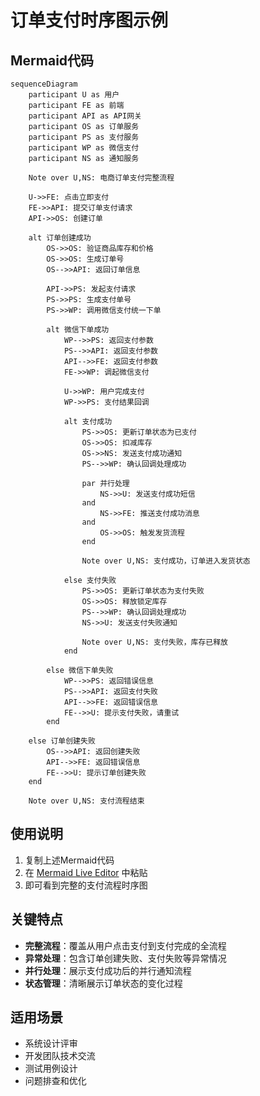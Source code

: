 # 订单支付时序图示例

## Mermaid代码

```mermaid
sequenceDiagram
    participant U as 用户
    participant FE as 前端
    participant API as API网关
    participant OS as 订单服务
    participant PS as 支付服务
    participant WP as 微信支付
    participant NS as 通知服务
    
    Note over U,NS: 电商订单支付完整流程
    
    U->>FE: 点击立即支付
    FE->>API: 提交订单支付请求
    API->>OS: 创建订单
    
    alt 订单创建成功
        OS->>OS: 验证商品库存和价格
        OS->>OS: 生成订单号
        OS-->>API: 返回订单信息
        
        API->>PS: 发起支付请求
        PS->>PS: 生成支付单号
        PS->>WP: 调用微信支付统一下单
        
        alt 微信下单成功
            WP-->>PS: 返回支付参数
            PS-->>API: 返回支付参数
            API-->>FE: 返回支付参数
            FE->>WP: 调起微信支付
            
            U->>WP: 用户完成支付
            WP->>PS: 支付结果回调
            
            alt 支付成功
                PS->>OS: 更新订单状态为已支付
                OS->>OS: 扣减库存
                OS->>NS: 发送支付成功通知
                PS-->>WP: 确认回调处理成功
                
                par 并行处理
                    NS->>U: 发送支付成功短信
                and
                    NS->>FE: 推送支付成功消息
                and
                    OS->>OS: 触发发货流程
                end
                
                Note over U,NS: 支付成功，订单进入发货状态
                
            else 支付失败
                PS->>OS: 更新订单状态为支付失败
                OS->>OS: 释放锁定库存
                PS-->>WP: 确认回调处理成功
                NS->>U: 发送支付失败通知
                
                Note over U,NS: 支付失败，库存已释放
            end
            
        else 微信下单失败
            WP-->>PS: 返回错误信息
            PS-->>API: 返回支付失败
            API-->>FE: 返回错误信息
            FE-->>U: 提示支付失败，请重试
        end
        
    else 订单创建失败
        OS-->>API: 返回创建失败
        API-->>FE: 返回错误信息
        FE-->>U: 提示订单创建失败
    end
    
    Note over U,NS: 支付流程结束
```

## 使用说明

1. 复制上述Mermaid代码
2. 在 [Mermaid Live Editor](https://mermaid.live/) 中粘贴
3. 即可看到完整的支付流程时序图

## 关键特点

- **完整流程**：覆盖从用户点击支付到支付完成的全流程
- **异常处理**：包含订单创建失败、支付失败等异常情况
- **并行处理**：展示支付成功后的并行通知流程
- **状态管理**：清晰展示订单状态的变化过程

## 适用场景

- 系统设计评审
- 开发团队技术交流
- 测试用例设计
- 问题排查和优化
